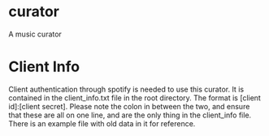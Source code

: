 # curator
A music curator

# Client Info
Client authentication through spotify is needed to use this curator. It is contained in the client_info.txt file in the root directory. The format is [client id]:[client secret]. Please note the colon in between the two, and ensure that these are all on one line, and are the only thing in the client_info file. There is an example file with old data in it for reference.
